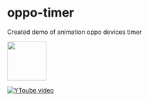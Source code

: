 # oppo-timer

Created demo of animation oppo devices timer  

<img src="https://upload.wikimedia.org/wikipedia/commons/0/0a/OPPO_LOGO_2019.svg" width=90 height=90/>

[![YToube video](https://youtu.be/8ScvbtuoERQ)](https://github.com/HeloyoM/oppo-timer/assets/57059886/bf7599be-0980-4e2c-843b-b577eb087171)
